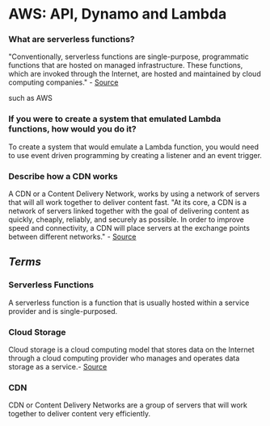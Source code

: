 #  AWS: API, Dynamo and Lambda

### What are serverless functions?
"Conventionally, serverless functions are single-purpose, programmatic functions that are hosted on managed infrastructure. These functions, which are invoked through the Internet, are hosted and maintained by cloud computing companies." - [Source](https://www.pubnub.com/blog/what-is-a-serverless-function/)

such as AWS
### If you were to create a system that emulated Lambda functions, how would you do it?

To create a system that would emulate a Lambda function, you would need to use event driven programming by creating a listener and an event trigger. 

### Describe how a CDN works

A CDN or a Content Delivery Network, works by using a network of servers that will all work together to deliver content fast. "At its core, a CDN is a network of servers linked together with the goal of delivering content as quickly, cheaply, reliably, and securely as possible. In order to improve speed and connectivity, a CDN will place servers at the exchange points between different networks." - [Source](https://www.cloudflare.com/learning/cdn/what-is-a-cdn/)

## _Terms_ 

### Serverless Functions
A serverless function is a function that is usually hosted within a service provider and is single-purposed.

### Cloud Storage
Cloud storage is a cloud computing model that stores data on the Internet through a cloud computing provider who manages and operates data storage as a service.- [Source](https://aws.amazon.com/what-is-cloud-storage/)

### CDN
CDN or Content Delivery Networks are a group of servers that will work together to deliver content very efficiently. 
